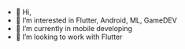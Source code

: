 - 👋 Hi, 
- 👀 I’m interested in Flutter, Android, ML, GameDEV
- 🌱 I’m currently in mobile developing
- 💞️ I’m looking to work with Flutter
